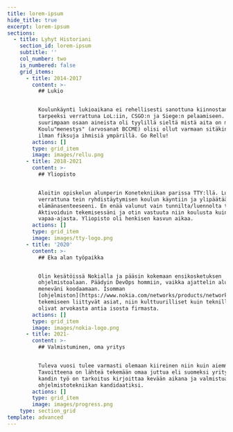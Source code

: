 ```yaml
---
title: lorem-ipsum
hide_title: true
excerpt: lorem-ipsum
sections:
  - title: Lyhyt Historiani
    section_id: lorem-ipsum
    subtitle: ''
    col_number: two
    is_numbered: false
    grid_items:
      - title: 2014-2017
        content: >-
          ## Lukio


          Koulunkäynti lukioaikana ei rehellisesti sanottuna kiinnostanut
          tarpeeksi verrattuna LoL:iin, CSGO:n ja Siege:n pelaamiseen. Ote
          suurimpaan osaan aineista oli tyylillä sieltä mistä aita on matalin.
          Koulu"menestys" (arvosanat BCCME) olisi ollut varmaan sitäkin heikompi
          ilman fiksuja ihmisiä ympärillä. Go Rellu!
        actions: []
        type: grid_item
        image: images/rellu.png
      - title: 2018-2021
        content: >-
          ## Yliopisto


          Aloitin opiskelun alunperin Konetekniikan parissa TTY:llä. Lukioon
          verrattuna tein ryhdistäytymisen koulun käyntiin ja ylipäätään
          elämänasenteeseeni. En enää valunut vain tunnilta/luennolta toiselle.
          Aktivoiduin tekemisessäni ja otin vastuuta niin koulusta kuin
          vapaa-ajasta. Yliopisto oli henkisen kasvun aikaa.
        actions: []
        type: grid_item
        image: images/tty-logo.png
      - title: '2020'
        content: >-
          ## Eka alan työpaikka


          Olin kesätöissä Nokialla ja pääsin kokemaan ensikosketuksen
          ohjelmistoalaan. Päädyin DevOps hommiin, vaikka ajattelin alunperin
          meneväni koodaamaan. Isomman
          [ohjelmiston](https://www.nokia.com/networks/products/network-operations-master/#overview)
          tekemiseen liittyvät asiat, niin kulttuurilliset kuin teknilliset,
          olivat arvokasta antia isosta firmasta.
        actions: []
        type: grid_item
        image: images/nokia-logo.png
      - title: 2021-
        content: >-
          ## Valmistuminen, oma yritys


          Tuleva vuosi tulee varmasti olemaan kiireinen niin kuin aiemmatkin.
          Tavoitteena on lähteä tekemään omaa juttua eli suomeksi yritystä. Myös
          kandin työ on tarkoitus kirjoittaa kevään aikana ja valmistua
          ohjelmistotekniikan kandidaatiksi.
        actions: []
        type: grid_item
        image: images/progress.png
    type: section_grid
template: advanced
---
```

